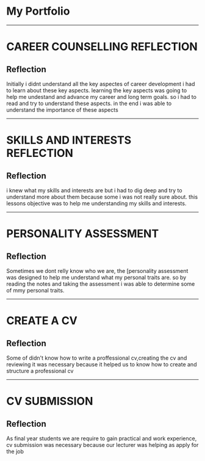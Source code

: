 My Portfolio
 =====
 ***
 CAREER COUNSELLING REFLECTION
 =====
 Reflection
 ------
Initially i didnt understand all the key aspectes of career development i had to learn about these key aspects.
learning the key aspects was going to help me undestand and advance my career and long term goals.
so i had to read and try to understand these aspects. in the end i was able to understand the importance of these aspects
 
***
SKILLS AND INTERESTS REFLECTION
=====
Reflection
------
i knew what my skills and interests are but i had to dig deep and try to understand more about them because some
i was not really sure about. this lessons objective was to help me understanding my skills and interests.

***
PERSONALITY ASSESSMENT 
=====
Reflection
------
Sometimes we dont relly know who  we are, the [personality assessment was designed to help me understand what my personal traits are.
so  by reading the notes and taking the assessment i was able to determine some of mmy personal traits.

***
CREATE A CV
=====
Reflection
------
Some of didn't know how to write a proffessional cv,creating the cv and reviewing it was necessary because it helped us to know how to create and structure a professional cv

***
CV SUBMISSION
======
Reflection
-----
As final year students we are require to gain practical and work experience, cv submission was necessary because our lecturer was helping as apply for the job



